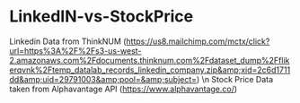 # LinkedIN-vs-StockPrice
Linkedin Data from ThinkNUM (https://us8.mailchimp.com/mctx/click?url=https%3A%2F%2Fs3-us-west-2.amazonaws.com%2Fdocuments.thinknum.com%2Fdataset_dump%2Fflikerqvnk%2Ftemp_datalab_records_linkedin_company.zip&amp;xid=2c6d1711dd&amp;uid=29791003&amp;pool=&amp;subject=)
\n
Stock Price Data taken from Alphavantage API (https://www.alphavantage.co/)
